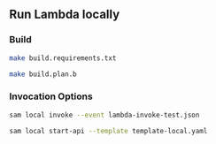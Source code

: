 ## Run Lambda locally

### Build
```sh
make build.requirements.txt

make build.plan.b
```

### Invocation Options

```sh
sam local invoke --event lambda-invoke-test.json
```

```sh
sam local start-api --template template-local.yaml
```
